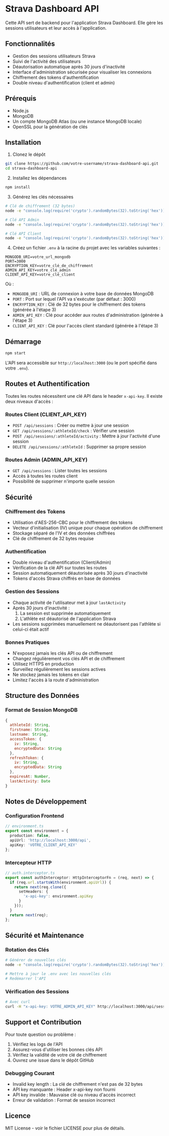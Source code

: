 # Strava Dashboard API

Cette API sert de backend pour l'application Strava Dashboard. Elle gère les sessions utilisateurs et leur accès à l'application.

## Fonctionnalités

- Gestion des sessions utilisateurs Strava
- Suivi de l'activité des utilisateurs
- Déautorisation automatique après 30 jours d'inactivité
- Interface d'administration sécurisée pour visualiser les connexions
- Chiffrement des tokens d'authentification
- Double niveau d'authentification (client et admin)

## Prérequis

- Node.js
- MongoDB
- Un compte MongoDB Atlas (ou une instance MongoDB locale)
- OpenSSL pour la génération de clés

## Installation

1. Clonez le dépôt
```bash
git clone https://github.com/votre-username/strava-dashboard-api.git
cd strava-dashboard-api
```

2. Installez les dépendances
```bash
npm install
```

3. Générez les clés nécessaires
```bash
# Clé de chiffrement (32 bytes)
node -e "console.log(require('crypto').randomBytes(32).toString('hex'))"

# Clé API Admin
node -e "console.log(require('crypto').randomBytes(32).toString('hex'))"

# Clé API Client
node -e "console.log(require('crypto').randomBytes(32).toString('hex'))"
```

4. Créez un fichier `.env` à la racine du projet avec les variables suivantes :
```env
MONGODB_URI=votre_url_mongodb
PORT=3000
ENCRYPTION_KEY=votre_clé_de_chiffrement
ADMIN_API_KEY=votre_clé_admin
CLIENT_API_KEY=votre_clé_client
```

Où :
- `MONGODB_URI` : URL de connexion à votre base de données MongoDB
- `PORT` : Port sur lequel l'API va s'exécuter (par défaut : 3000)
- `ENCRYPTION_KEY` : Clé de 32 bytes pour le chiffrement des tokens (générée à l'étape 3)
- `ADMIN_API_KEY` : Clé pour accéder aux routes d'administration (générée à l'étape 3)
- `CLIENT_API_KEY` : Clé pour l'accès client standard (générée à l'étape 3)

## Démarrage

```bash
npm start
```

L'API sera accessible sur `http://localhost:3000` (ou le port spécifié dans votre `.env`).

## Routes et Authentification

Toutes les routes nécessitent une clé API dans le header `x-api-key`. Il existe deux niveaux d'accès :

### Routes Client (CLIENT_API_KEY)
- `POST /api/sessions` : Créer ou mettre à jour une session
- `GET /api/sessions/:athleteId/check` : Vérifier une session
- `POST /api/sessions/:athleteId/activity` : Mettre à jour l'activité d'une session
- `DELETE /api/sessions/:athleteId` : Supprimer sa propre session

### Routes Admin (ADMIN_API_KEY)
- `GET /api/sessions` : Lister toutes les sessions
- Accès à toutes les routes client
- Possibilité de supprimer n'importe quelle session

## Sécurité

### Chiffrement des Tokens
- Utilisation d'AES-256-CBC pour le chiffrement des tokens
- Vecteur d'initialisation (IV) unique pour chaque opération de chiffrement
- Stockage séparé de l'IV et des données chiffrées
- Clé de chiffrement de 32 bytes requise

### Authentification
- Double niveau d'authentification (Client/Admin)
- Vérification de la clé API sur toutes les routes
- Session automatiquement déautorisée après 30 jours d'inactivité
- Tokens d'accès Strava chiffrés en base de données

### Gestion des Sessions
- Chaque activité de l'utilisateur met à jour `lastActivity`
- Après 30 jours d'inactivité :
    1. La session est supprimée automatiquement
    2. L'athlète est déautorisé de l'application Strava
- Les sessions supprimées manuellement ne déautorisent pas l'athlète si celui-ci était actif

### Bonnes Pratiques
- N'exposez jamais les clés API ou de chiffrement
- Changez régulièrement vos clés API et de chiffrement
- Utilisez HTTPS en production
- Surveillez régulièrement les sessions actives
- Ne stockez jamais les tokens en clair
- Limitez l'accès à la route d'administration

## Structure des Données

### Format de Session MongoDB
```javascript
{
  athleteId: String,
  firstname: String,
  lastname: String,
  accessToken: {
    iv: String,
    encryptedData: String
  },
  refreshToken: {
    iv: String,
    encryptedData: String
  },
  expiresAt: Number,
  lastActivity: Date
}
```

## Notes de Développement

### Configuration Frontend
```typescript
// environment.ts
export const environment = {
  production: false,
  apiUrl: 'http://localhost:3000/api',
  apiKey: 'VOTRE_CLIENT_API_KEY'
};
```

### Intercepteur HTTP
```typescript
// auth.interceptor.ts
export const authInterceptor: HttpInterceptorFn = (req, next) => {
  if (req.url.startsWith(environment.apiUrl)) {
    return next(req.clone({
      setHeaders: {
        'x-api-key': environment.apiKey
      }
    }));
  }
  return next(req);
};
```

## Sécurité et Maintenance

### Rotation des Clés
```bash
# Générer de nouvelles clés
node -e "console.log(require('crypto').randomBytes(32).toString('hex'))"

# Mettre à jour le .env avec les nouvelles clés
# Redémarrer l'API
```

### Vérification des Sessions
```bash
# Avec curl
curl -H "x-api-key: VOTRE_ADMIN_API_KEY" http://localhost:3000/api/sessions
```

## Support et Contribution

Pour toute question ou problème :
1. Vérifiez les logs de l'API
2. Assurez-vous d'utiliser les bonnes clés API
3. Vérifiez la validité de votre clé de chiffrement
4. Ouvrez une issue dans le dépôt GitHub

### Debugging Courant
- Invalid key length : La clé de chiffrement n'est pas de 32 bytes
- API key manquante : Header x-api-key non fourni
- API key invalide : Mauvaise clé ou niveau d'accès incorrect
- Erreur de validation : Format de session incorrect

## Licence

MIT License - voir le fichier LICENSE pour plus de détails.
